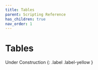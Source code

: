 ```yaml
---
title: Tables
parent: Scripting Reference
has_children: true
nav_order: 1
---
```


# Tables
Under Construction
{: .label .label-yellow }